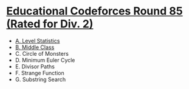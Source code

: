 # [Educational Codeforces Round 85 (Rated for Div. 2)](https://codeforces.com/contest/1334)

- [A. Level Statistics](https://github.com/wingkwong/codeforces/blob/master/1334/A.cpp)
- [B. Middle Class](https://github.com/wingkwong/codeforces/blob/master/1334/B.cpp)
- C. Circle of Monsters
- D. Minimum Euler Cycle
- E. Divisor Paths
- F. Strange Function
- G. Substring Search